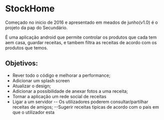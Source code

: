 # StockHome
Começado no inicio de 2016 e apresentado em meados de junho(v1.0) é o projeto da pap do Secundário.

É uma aplicação android que permite controlar os produtos que cada tem aem casa, guardar receitas, e tambem filtra as receitas de acordo com os produtos que temos.

## Objetivos:
 - Rever todo o código e melhorar a performance;
 - Adicionar um splash screen
 - Atualizar o design;
 - Adicionar a possibilidade de anexar fotos a uma receita;
 - Tornar a aplicação um rede social de receitas
 - Ligar a um servidor
 -- Os utilizadores poderem consultar/partilhar receitas de amigos;
 --Sugerir receitas tipicas de acordo com o pais em que o utilizador esta
